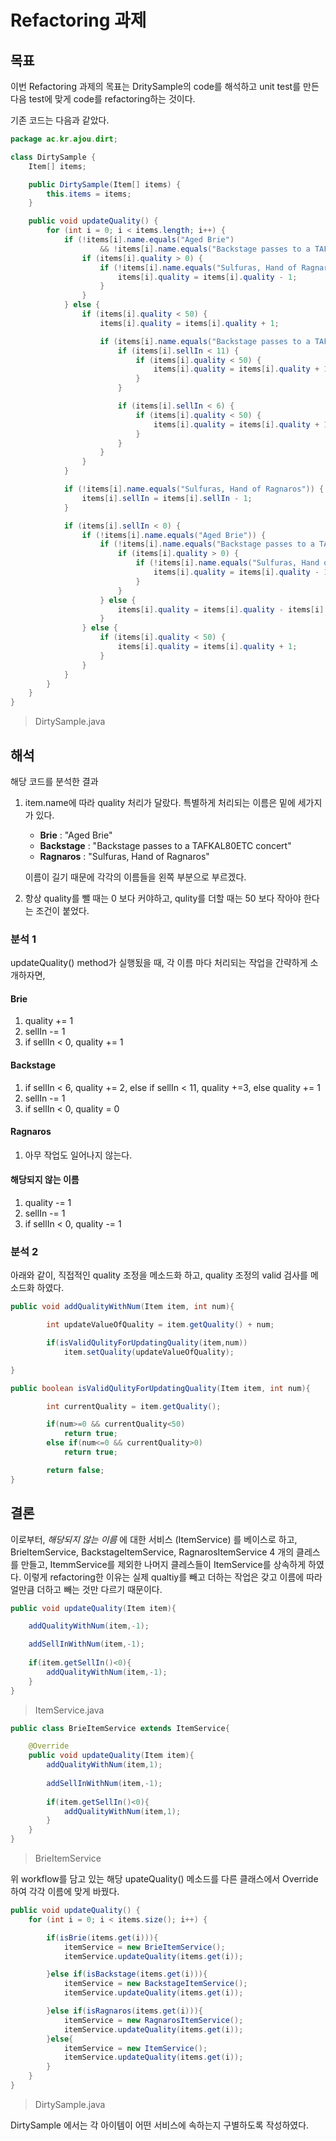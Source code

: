 # Refactoring 과제

## 목표

이번 Refactoring 과제의 목표는 DritySample의 code를 해석하고 unit test를 만든 다음 test에 맞게 code를 refactoring하는 것이다. 

기존 코드는 다음과 같았다.

```java
package ac.kr.ajou.dirt;

class DirtySample {
    Item[] items;

    public DirtySample(Item[] items) {
        this.items = items;
    }

    public void updateQuality() {
        for (int i = 0; i < items.length; i++) {
            if (!items[i].name.equals("Aged Brie")
                    && !items[i].name.equals("Backstage passes to a TAFKAL80ETC concert")) {
                if (items[i].quality > 0) {
                    if (!items[i].name.equals("Sulfuras, Hand of Ragnaros")) {
                        items[i].quality = items[i].quality - 1;
                    }
                }
            } else {
                if (items[i].quality < 50) {
                    items[i].quality = items[i].quality + 1;

                    if (items[i].name.equals("Backstage passes to a TAFKAL80ETC concert")) {
                        if (items[i].sellIn < 11) {
                            if (items[i].quality < 50) {
                                items[i].quality = items[i].quality + 1;
                            }
                        }

                        if (items[i].sellIn < 6) {
                            if (items[i].quality < 50) {
                                items[i].quality = items[i].quality + 1;
                            }
                        }
                    }
                }
            }

            if (!items[i].name.equals("Sulfuras, Hand of Ragnaros")) {
                items[i].sellIn = items[i].sellIn - 1;
            }

            if (items[i].sellIn < 0) {
                if (!items[i].name.equals("Aged Brie")) {
                    if (!items[i].name.equals("Backstage passes to a TAFKAL80ETC concert")) {
                        if (items[i].quality > 0) {
                            if (!items[i].name.equals("Sulfuras, Hand of Ragnaros")) {
                                items[i].quality = items[i].quality - 1;
                            }
                        }
                    } else {
                        items[i].quality = items[i].quality - items[i].quality;
                    }
                } else {
                    if (items[i].quality < 50) {
                        items[i].quality = items[i].quality + 1;
                    }
                }
            }
        }
    }
} 
```
> DirtySample.java


## 해석

해당 코드를 분석한 결과

1. item.name에 따라 quality 처리가 달랐다. 특별하게 처리되는 이름은 밑에 세가지가 있다.
  
	* __Brie__ : "Aged Brie"
	* __Backstage__ : "Backstage passes to a TAFKAL80ETC concert"
	* __Ragnaros__ : "Sulfuras, Hand of Ragnaros"

	이름이 길기 때문에 각각의 이름들을 왼쪽 부분으로 부르겠다.
    
2. 항상 quality를 뺄 때는 0 보다 커야하고, qulity를 더할 때는 50 보다 작아야 한다는 조건이 붙었다.


### 분석 1
updateQuality() method가 실행됬을 때, 각 이름 마다 처리되는 작업을 간략하게 소개하자면,

#### Brie

1. quality += 1
2. sellIn -= 1
3. if sellIn < 0, quality += 1

#### Backstage

1. if sellIn < 6, quality += 2, else if sellIn < 11, quality +=3, else quality += 1
2. sellIn -= 1
3. if sellIn < 0, quality = 0

#### Ragnaros

1. 아무 작업도 일어나지 않는다.


#### 해당되지 않는 이름

1. quality -= 1
2. sellIn -= 1
3. if sellIn < 0, quality -= 1


### 분석 2
아래와 같이, 직접적인 quality 조정을 메소드화 하고, quality 조정의 valid 검사를 메소드화 하였다.

```java
public void addQualityWithNum(Item item, int num){

        int updateValueOfQuality = item.getQuality() + num;

        if(isValidQulityForUpdatingQuality(item,num))
            item.setQuality(updateValueOfQuality);

}

public boolean isValidQulityForUpdatingQuality(Item item, int num){

        int currentQuality = item.getQuality();

        if(num>=0 && currentQuality<50)
            return true;
        else if(num<=0 && currentQuality>0)
            return true;

        return false;
}
```


## 결론

이로부터, _해당되지 않는 이름_ 에 대한 서비스 (ItemService) 를 베이스로 하고, BrieItemService, BackstageItemService, RagnarosItemService 4 개의 클레스를 만들고, ItemmService를 제외한 나머지 클레스들이 ItemService를 상속하게 하였다. 이렇게 refactoring한 이유는 실제 qualtiy를 빼고 더하는 작업은 갖고 이름에 따라 얼만큼 더하고 빼는 것만 다르기 때문이다.

```java
public void updateQuality(Item item){

    addQualityWithNum(item,-1);

    addSellInWithNum(item,-1);
    
    if(item.getSellIn()<0){
        addQualityWithNum(item,-1);
    }
}
```
> ItemService.java

```java
public class BrieItemService extends ItemService{

    @Override
    public void updateQuality(Item item){
        addQualityWithNum(item,1);
        
        addSellInWithNum(item,-1);
        
        if(item.getSellIn()<0){
            addQualityWithNum(item,1);
        }
    }
}
```
> BrieItemService

위 workflow를 담고 있는 해당 upateQuality() 메소드를 다른 클래스에서 Override 하여 각각 이름에 맞게 바꿨다.

```java
public void updateQuality() {
    for (int i = 0; i < items.size(); i++) {

        if(isBrie(items.get(i))){
            itemService = new BrieItemService();
            itemService.updateQuality(items.get(i));

        }else if(isBackstage(items.get(i))){
            itemService = new BackstageItemService();
            itemService.updateQuality(items.get(i));

        }else if(isRagnaros(items.get(i))){
            itemService = new RagnarosItemService();
            itemService.updateQuality(items.get(i));
        }else{
            itemService = new ItemService();
            itemService.updateQuality(items.get(i));
        }
    }
}
```
> DirtySample.java

DirtySample 에서는 각 아이템이 어떤 서비스에 속하는지 구별하도록 작성하였다.
